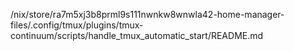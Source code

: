 /nix/store/ra7m5xj3b8prml9s111nwnkw8wnwla42-home-manager-files/.config/tmux/plugins/tmux-continuum/scripts/handle_tmux_automatic_start/README.md
